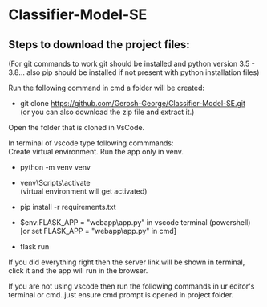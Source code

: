 # Classifier-Model-SE
## Steps to download the project files:

(For git commands to work git should be installed and python version 3.5 - 3.8... also pip should be installed if not present with python installation files)

Run the following command in cmd a folder will be created:
- git clone https://github.com/Gerosh-George/Classifier-Model-SE.git <br>
(or you can also download the zip file and extract it.) <br>

Open the folder that is cloned in VsCode.

In terminal of vscode type following commmands: <br>
Create virtual environment. Run the app only in venv.
- python -m venv venv
- venv\Scripts\activate <br>
(virtual environment will get activated)

- pip install -r requirements.txt

- $env:FLASK_APP = "webapp\app.py" in vscode terminal (powershell) <br>
  [or set FLASK_APP = "webapp\app.py" in cmd]

- flask run 

If you did everything right then the server link will be shown in terminal, click it and the app will run in the browser.

If you are not using vscode then run the following commands in ur editor's terminal or cmd..just ensure cmd prompt is opened in project folder. 
